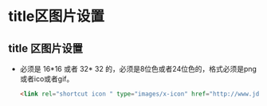 # title区图片设置

## title 区图片设置

*   必须是 16\*16 或者 32\* 32 的，必须是8位色或者24位色的，格式必须是png或者ico或者gif。

    ```html
    <link rel="shortcut icon " type="images/x-icon" href="http://www.jd.com/favicon.ico">
    ```
